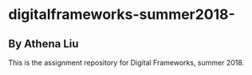 # digitalframeworks-summer2018-
## By Athena Liu
This is the assignment repository for Digital Frameworks, summer 2018.
